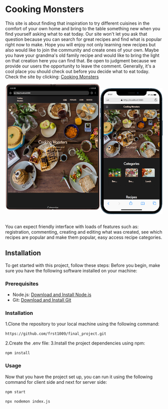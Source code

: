 <h1>Cooking Monsters</h1>
<p>This site is about finding that inspiration to try different cuisines in the comfort of your own home and bring to the table something new when you find yourself asking what to eat today. Our site won't let you ask that question because you can search for great recipes and find what is popular right now to make. Hope you will enjoy not only learning new recipes but also would like to join the community and create ones of your own. Maybe you have your grandma's old family recipe and would like to bring the light on that creation here you can find that. Be open to judgment because we provide our users the opportunity to leave the comment. Generally, it's a cool place you should check out before you decide what to eat today. Check the site by clicking: <a href="https://cookingmonsters.onrender.com/">Cooking Monsters</a> </p>
<div style="display: flex; justify-content: center;"><img src="./client/src/Components/img/mobile (4).png" width="300px" height="400px"/>

<img src="./client/src/Components/img/mobile (1).png" width="200px" height="400px"/></div>

<p>You can expect friendly interface with loads of features such as: registration, commenting, creating and editing what was created, see which recipes are popular and make them popular, easy access recipe categories.
</p>
<h2>Installation</h2>
To get started with this project, follow these steps:
Before you begin, make sure you have the following software installed on your machine:

### Prerequisites
- Node.js: [Download and Install Node.js](https://nodejs.org/)
- Git: [Download and Install Git](https://git-scm.com/)
### Installation
1.Clone the repository to your local machine using the following command:

```shell 
https://github.com/frst1009/final_project.git
```
2.Create the .env file:
3.Install the project dependencies using npm:
```shell
npm install
```
### Usage
Now that you have the project set up, you can run it using the following command for client side and next for server side:
```shell
npm start
```
```shell
npx nodemon index.js
```


